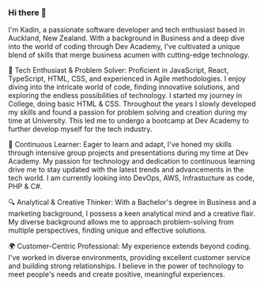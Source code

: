 ### Hi there 👋

I'm Kadin, a passionate software developer and tech enthusiast based in Auckland, New Zealand. With a background in Business and a deep dive into the world of coding through Dev Academy, I've cultivated a unique blend of skills that merge business acumen with cutting-edge technology.

🚀 Tech Enthusiast & Problem Solver: Proficient in JavaScript, React, TypeScript, HTML, CSS, and experienced in Agile methodologies. I enjoy diving into the intricate world of code, finding innovative solutions, and exploring the endless possibilities of technology. I started my journey in College, doing basic HTML & CSS. Throughout the years I slowly developed my skills and found a passion for problem solving and creation during my time at University. This led me to undergo a bootcamp at Dev Academy to further develop myself for the tech industry.

🌱 Continuous Learner: Eager to learn and adapt, I've honed my skills through intensive group projects and presentations during my time at Dev Academy. My passion for technology and dedication to continuous learning drive me to stay updated with the latest trends and advancements in the tech world. I am currently looking into DevOps, AWS, Infrastucture as code, PHP & C#.

🔍 Analytical & Creative Thinker: With a Bachelor's degree in Business and a marketing background, I possess a keen analytical mind and a creative flair. My diverse background allows me to approach problem-solving from multiple perspectives, finding unique and effective solutions.

🌍 Customer-Centric Professional: My experience extends beyond coding. I've worked in diverse environments, providing excellent customer service and building strong relationships. I believe in the power of technology to meet people's needs and create positive, meaningful experiences.

